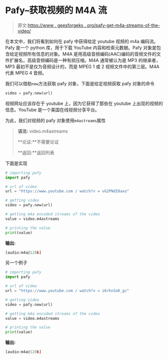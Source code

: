 # Pafy–获取视频的 M4A 流

> 原文:[https://www . geesforgeks . org/pafy-get-m4a-streams-of-the-video/](https://www.geeksforgeeks.org/pafy-getting-m4a-streams-of-the-video/)

在本文中，我们将看到如何在 pafy 中获得给定 youtube 视频的 m4a 编码流。Pafy 是一个 python 库，用于下载 YouTube 内容和检索元数据。Pafy 对象是包含给定视频所有信息的对象。M4A 是用高级音频编码(AAC)编码的音频文件的文件扩展名，高级音频编码是一种有损压缩。M4A 通常被认为是 MP3 的继承者，MP3 最初不是仅为音频设计的，而是 MPEG 1 或 2 视频文件中的第三层。M4A 代表 MPEG 4 音频。

我们可以借助`new`方法获取 pafy 对象，下面是给定视频获取 pafy 对象的命令

```py
video = pafy.new(url)
```

视频网址应该存在于 youtube 上，因为它获得了那些在 youtube 上出现的视频的信息。YouTube 是一个美国在线视频分享平台。

为此，我们对视频的 pafy 对象使用`m4astreams`属性

> **语法:** video.m4astreams
> 
> **论证:**不需要论证
> 
> **返回:**返回列表

下面是实现

```py
# importing pafy
import pafy 

# url of video 
url = "https://www.youtube.com / watch?v = vG2PNdI8axo"

# getting video
video = pafy.new(url) 

# getting m4a encoded streams of the video
value = video.m4astreams

# printing the value
print(value)
```

**输出:**

```py
[audio:m4a@128k]

```

另一个例子

```py
# importing pafy
import pafy 

# url of video 
url = "https://www.youtube.com / watch?v = i6rhnSoK_gc"

# getting video
video = pafy.new(url) 

# getting m4a encoded streams of the video
value = video.m4astreams

# printing the value
print(value)
```

**输出:**

```py
[audio:m4a@128k]

```